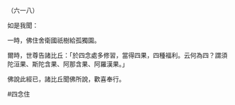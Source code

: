 （六一八）

如是我聞：

一時，佛住舍衛國祇樹給孤獨園。

爾時，世尊告諸比丘：「於四念處多修習，當得四果，四種福利。云何為四？謂須陀洹果、斯陀含果、阿那含果、阿羅漢果。」

佛說此經已，諸比丘聞佛所說，歡喜奉行。



#四念住
